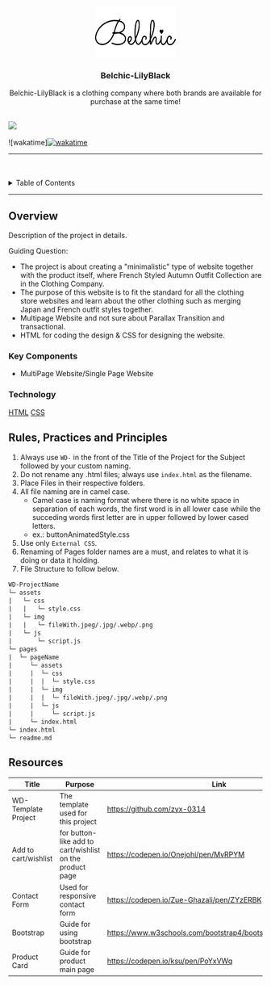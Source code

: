 <a name="readme-top">

<br/>

<br />
<div align="center">
  <a href="https://github.com/fabular-rhm">
  <!-- TODO: If you want to add logo or banner you can add it here -->
    <img src="./assets/img/belchic logo.png" alt="Belchic-LilyBlack" width="160" height="100">
  </a>
<!-- TODO: Change Title to the name of the title of your Project -->
  <h3 align="center">Belchic-LilyBlack</h3>
</div>
<!-- TODO: Make a short description -->
<div align="center">
  Belchic-LilyBlack is a clothing company where both brands are available for purchase at the same time!
</div>

<br />

<!-- TODO: Change the zyx-0314 into your github username  -->
<!-- TODO: Change the WD-Template-Project into the same name of your folder -->
![](https://visit-counter.vercel.app/counter.png?page=zyx-0314/WD-Template-Project)

![wakatime]<a href="https://wakatime.com/badge/user/3ea6918d-510a-4a52-8cbd-ffef9850b08d/project/3aa8c7ca-1df7-4587-86e7-99da6097db43"><img src="https://wakatime.com/badge/user/3ea6918d-510a-4a52-8cbd-ffef9850b08d/project/3aa8c7ca-1df7-4587-86e7-99da6097db43.svg" alt="wakatime"></a>

---

<br />
<br />

<!-- TODO: If you want to add more layers for your readme -->
<details>
  <summary>Table of Contents</summary>
  <ol>
    <li>
      <a href="#overview">Overview</a>
      <ol>
        <li>
          <a href="#key-components">Key Components</a>
        </li>
        <li>
          <a href="#technology">Technology</a>
        </li>
      </ol>
    </li>
    <li>
      <a href="#rule,-practices-and-principles">Rules, Practices and Principles</a>
    </li>
    <li>
      <a href="#resources">Resources</a>
    </li>
  </ol>
</details>

---

## Overview

<!-- TODO: To be changed -->
<!-- The following are just sample -->
Description of the project in details.

Guiding Question:
- The project is about creating a "minimalistic" type of website together with the product itself, where French Styled Autumn Outfit Collection are in the Clothing Company.
- The purpose of this website is to fit the standard for all the clothing store websites and learn about the other clothing such as merging Japan and French outfit styles together. 
- Multipage Website and not sure about Parallax Transition and transactional.
- HTML for coding the design & CSS for designing the website. 

### Key Components
<!-- TODO: List of Key Components -->
<!-- The following are just sample -->
- MultiPage Website/Single Page Website

### Technology
<!-- TODO: List of Technology Used -->
[HTML](https://img.shields.io/badge/HTML-E34F26?style=for-the-badge&logo=html5&logoColor=white)
[CSS](https://img.shields.io/badge/CSS-1572B6?style=for-the-badge&logo=css3&logoColor=white)


## Rules, Practices and Principles
1. Always use `WD-` in the front of the Title of the Project for the Subject followed by your custom naming.
2. Do not rename any .html files; always use `index.html` as the filename.
3. Place Files in their respective folders.
4. All file naming are in camel case.
   - Camel case is naming format where there is no white space in separation of each words, the first word is in all lower case while the succeding words first letter are in upper followed by lower cased letters.
   - ex.: buttonAnimatedStyle.css
5. Use only `External CSS`.
6. Renaming of Pages folder names are a must, and relates to what it is doing or data it holding.
7. File Structure to follow below.

```
WD-ProjectName
└─ assets
|   └─ css
|   |   └─ style.css
|   └─ img
|   |   └─ fileWith.jpeg/.jpg/.webp/.png
|   └─ js
|       └─ script.js
└─ pages
|  └─ pageName
|     └─ assets
|     |  └─ css
|     |  |  └─ style.css
|     |  └─ img
|     |  |  └─ fileWith.jpeg/.jpg/.webp/.png
|     |  └─ js
|     |     └─ script.js
|     └─ index.html
└─ index.html
└─ readme.md
```

## Resources

<!-- TODO: Add References -->
| Title | Purpose | Link |
|-|-|-|
| WD-Template Project | The template used for this project | https://github.com/zyx-0314
| Add to cart/wishlist | for button-like add to cart/wishlist on the product page | https://codepen.io/Onejohi/pen/MvRPYM |
| Contact Form |Used for responsive contact form | https://codepen.io/Zue-Ghazali/pen/ZYzERBK |
| Bootstrap | Guide for using bootstrap | https://www.w3schools.com/bootstrap4/bootstrap_get_started.asp |
| Product Card | Guide for product main page | https://codepen.io/ksu/pen/PoYxVWq |